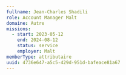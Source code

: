 ```yaml
---
fullname: Jean-Charles Shadili
role: Account Manager Malt
domaine: Autre
missions:
  - start: 2023-05-12
    end: 2024-08-12
    status: service
    employer: Malt
memberType: attributaire
uuid: 4736e647-a5c5-429d-951d-bafeace81a67
---
```

